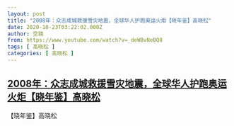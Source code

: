 ```yaml
---
layout: post
title: "2008年：众志成城救援雪灾地震，全球华人护跑奥运火炬【晓年鉴】高晓松"
date: 2020-10-23T03:22:02.000Z
author: 空镜
from: https://www.youtube.com/watch?v=_deWBvNeBQ8
tags: [ 高晓松 ]
categories: [ 高晓松 ]
---
```

<!--1603423322000-->
[2008年：众志成城救援雪灾地震，全球华人护跑奥运火炬【晓年鉴】高晓松](https://www.youtube.com/watch?v=_deWBvNeBQ8)
------

<div>
【晓年鉴】高晓松
</div>

